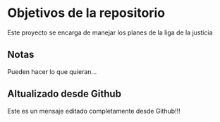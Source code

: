 # Objetivos de la repositorio

Este proyecto se encarga de manejar los planes de la liga de la justicia


## Notas
Pueden hacer lo que quieran...

## Altualizado desde Github
Este es un mensaje editado completamente desde Github!!!

